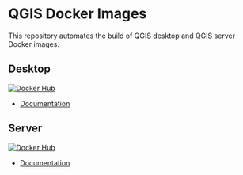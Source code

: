 # QGIS Docker Images

This repository automates the build of QGIS desktop and QGIS server Docker images.

## Desktop

[![Docker Hub](https://img.shields.io/docker/pulls/qgis/qgis)](https://hub.docker.com/r/qgis/qgis)

- [Documentation](./desktop/README.md)

## Server

[![Docker Hub](https://img.shields.io/docker/pulls/qgis/qgis-server)](https://hub.docker.com/r/qgis/qgis-server)

- [Documentation](./server/README.md)
